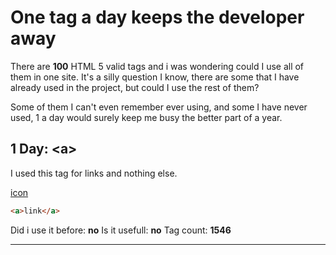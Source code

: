 # One tag a day keeps the developer away

There are **100** HTML 5 valid tags and i was wondering could I use all of them in one site. It's a silly question I know, there are some that I have already used in the project, but could I use the rest of them?

Some of them I can't even remember ever using, and some I have never used, 1 a day would surely keep me busy the better part of a year.

## 1 Day:  \<a>

I used this tag for links and nothing else.

[icon](./src/components/icon.vue)

``` html
<a>link</a>
```

Did i use it before: **no**
Is it usefull: **no**
Tag count: **1546** 

-----

